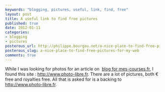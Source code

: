```yaml
---
keywords: "blogging, pictures, useful, link, find, free"
layout: post
title: A useful link to find free pictures
published: true
date: 2012-01-11
categories:
- blogging
- pictures
posterous_url: http://philippe.bourgau.net/a-nice-place-to-find-free-pictures-for-my-web
posterous_slug: a-nice-place-to-find-free-pictures-for-my-web
comments: true
---
```

<p>While I was looking for photos for an article on&nbsp; <a href="http://www.mes-courses.fr/blog">blog for mes-courses.fr</a>, I found this site : <a href="http://www.photo-libre.fr">http://www.photo-libre.fr</a>. There are a lot of pictures, both &euro; free and royalties free. All that is asked for is a backing to <a href="http://www.photo-libre.fr/">http://www.photo-libre.fr</a>.</p>
